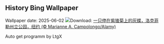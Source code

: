 ## History Bing Wallpaper
Wallpaper date: 2025-06-02
![](https://www.bing.com/th?id=OHR.EchinaceaButterfly_ZH-CN7877489878_UHD.jpg&w=1000)Download: [一只停在紫锥菊上的灰蝶，洛克菲勒州立公园，纽约 (© Marianne A. Campolongo/Alamy)](https://www.bing.com/th?id=OHR.EchinaceaButterfly_ZH-CN7877489878_UHD.jpg)

Auto get programm by LtgX
